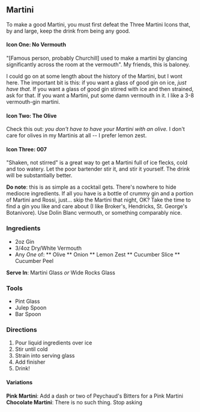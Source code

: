 ## Martini

To make a good Martini, you must first defeat the Three Martini Icons that, by and large, keep the drink from being any good.

#### Icon One: No Vermouth
"[Famous person, probably Churchill] used to make a martini by glancing significantly across the room at the vermouth". My friends, this is baloney.

I could go on at some length about the history of the Martini, but I wont here. The important bit is this: if you want a glass of good gin on ice, _just have that_. If you want a glass of good gin stirred with ice and then strained, ask for that. If you want a Martini, put some damn vermouth in it. I like a 3-8 vermouth-gin martini.

#### Icon Two: The Olive
Check this out: _you don't have to have your Martini with an olive._ I don't care for olives in my Martinis at all -- I prefer lemon zest.

#### Icon Three: 007

"Shaken, not stirred" is a great way to get a Martini full of ice flecks, cold and too watery. Let the poor bartender stir it, and stir it yourself. The drink will be substantially better.

**Do note**: this is as simple as a cocktail gets. There's nowhere to hide mediocre ingredients. If all you have is a bottle of crummy gin and a portion of Martini and Rossi, just... skip the Martini that night, OK? Take the time to find a gin you like and care about (I like Broker's, Hendricks, St. George's Botanivore). Use Dolin Blanc vermouth, or something comparably nice.

### Ingredients
* 2oz Gin
* 3/4oz Dry/White Vermouth
* Any _One_ of:
** Olive
** Onion
** Lemon Zest
** Cucumber Slice
** Cucumber Peel

**Serve In**: Martini Glass _or_ Wide Rocks Glass

### Tools
* Pint Glass
* Julep Spoon
* Bar Spoon

### Directions
1. Pour liquid ingredients over ice
2. Stir until cold
3. Strain into serving glass
4. Add finisher
5. Drink!

#### Variations
**Pink Martini**: Add a dash or two of Peychaud's Bitters for a Pink Martini
**Chocolate Martini**: There is no such thing. Stop asking
